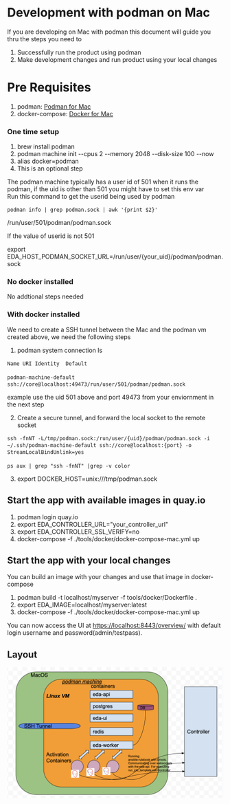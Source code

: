# Development with podman on Mac

If you are developing on Mac with podman this document will guide you thru the steps you need to 
1. Successfully run the product using podman
2. Make development changes and run product using your local changes

# Pre Requisites
1. podman: [Podman for Mac](https://podman.io/getting-started/installation#macos)
2. docker-compose: [Docker for Mac](https://www.docker.com/docker-mac)




### One time setup
1. brew install podman
2. podman machine init --cpus 2 --memory 2048 --disk-size 100 --now
3. alias docker=podman
4. This is an optional step

The podman machine typically has a user id of 501 when it runs the  
podman, if the uid is other than 501 you might have to set this env var  
Run this command to get the userid being used by podman  

```
podman info | grep podman.sock | awk '{print $2}'
```

/run/user/501/podman/podman.sock

If the value of userid is not 501

export EDA_HOST_PODMAN_SOCKET_URL=/run/user/{your_uid}/podman/podman.sock

### No docker installed
No addtional steps needed

### With docker installed
We need to create a SSH tunnel between the Mac and the podman vm created above, we need the following steps
1. podman system connection ls
```
Name URI Identity  Default

podman-machine-default ssh://core@localhost:49473/run/user/501/podman/podman.sock
```
example use the uid 501 above and port 49473 from your enviornment in the next step

2. Create a secure tunnel, and forward the local socket to the remote socket 
```
ssh -fnNT -L/tmp/podman.sock:/run/user/{uid}/podman/podman.sock -i ~/.ssh/podman-machine-default ssh://core@localhost:{port} -o StreamLocalBindUnlink=yes

ps aux | grep "ssh -fnNT" |grep -v color
```
3. export DOCKER_HOST=unix:///tmp/podman.sock


## Start the app with available images in quay.io

1. podman login quay.io
2. export EDA_CONTROLLER_URL="your_controller_url"
3. export EDA_CONTROLLER_SSL_VERIFY=no
4. docker-compose -f ./tools/docker/docker-compose-mac.yml up

## Start the app with your local changes

You can build an image with your changes and use that image in docker-compose

1. podman build -t localhost/myserver -f tools/docker/Dockerfile .
2. export EDA_IMAGE=localhost/myserver:latest
3. docker-compose -f ./tools/docker/docker-compose-mac.yml up

You can now access the UI at <https://localhost:8443/overview/> with default login username and password(admin/testpass).

## Layout
![Alt_PodmanDeployment](./podman_deployment.png?raw=true)
